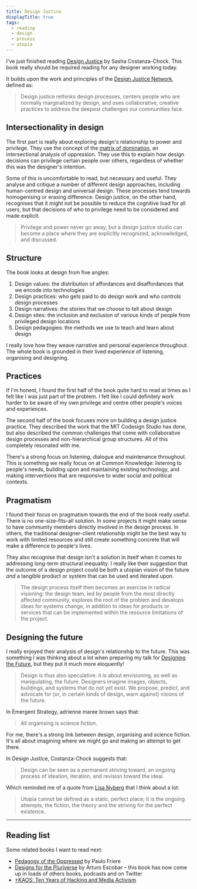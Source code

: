 ```yaml
---
title: Design Justice
displayTitle: true
tags:
  - reading
  - design
  - process
  - utopia
---
```


I've just finished reading [Design Justice](https://mitpress.mit.edu/books/design-justice) by Sasha Costanza-Chock. This book really should be required reading for any designer working today.

It builds upon the work and principles of the [Design Justice Network](https://designjustice.org/), defined as:

> Design justice rethinks design processes, centers people who are normally marginalized by design, and uses collaborative, creative practices to address the deepest challenges our communities face.

<!-- more -->

## Intersectionality in design
The first part is really about exploring design's relationship to power and privilege. They use the concept of the [matrix of domination](https://en.wikipedia.org/wiki/Matrix_of_domination), an intersectional analysis of oppression. They use this to explain how design decisions can privilege certain people over others, regardless of whether this was the designer's intention.

Some of this is uncomfortable to read, but necessary and useful. They analyse and critique a number of different design approaches, including human-centred design and universal design. These processes tend towards homogenising or erasing difference. Design justice, on the other hand, recognises that it might not be possible to reduce the cognitive load for all users, but that decisions of who to privilege need to be considered and made explicit.

> Privilege and power never go away, but a design justice studio can become a place where they are explicitly recognized, acknowledged, and discussed.

## Structure
The book looks at design from five angles:
1. Design values: the distribution of affordances and disaffordances that we encode into technologies 
2. Design practices: who gets paid to do design work and who controls design processes
3. Design narratives: the stories that we choose to tell about design
4. Design sites: the inclusion and exclusion of various kinds of people from privileged design locations
5. Design pedagogies: the methods we use to teach and learn about design

I really love how they weave narrative and personal experience throughout. The whole book is grounded in their lived experience of listening, organising and designing. 

## Practices
If I'm honest, I found the first half of the book quite hard to read at times as I felt like I was just part of the problem. I felt like I could definitely work harder to be aware of my own privilege and centre other people's voices and experiences.

The second half of the book focuses more on building a design justice practice. They described the work that the MIT Codesign Studio has done, but also described the common challenges that come with collaborative design processes and non-hierarchical group structures. All of this completely resonated with me.

There's a strong focus on listening, dialogue and maintenance throughout. This is something we really focus on at Common Knowledge: listening to people's needs, building upon and maintaining existing technology, and making interventions that are responsive to wider social and political contexts.

## Pragmatism
I found their focus on pragmatism towards the end of the book really useful. There is no one-size-fits-all solution. In some projects it might make sense to have community members directly involved in the design process. In others, the traditional designer-client relationship might be the best way to work with limited resources and still create something concrete that will make a difference to people's lives.

They also recognise that design isn't a solution in itself when it comes to addressing long-term structural inequality. I really like their suggestion that the outcome of a design project could be both a utopian vision of the future *and* a tangible product or system that can be used and iterated upon.

> The design process itself then becomes an exercise in radical visioning: the design team, led by people from the most directly affected community, explores the root of the problem and develops ideas for systems change, in addition to ideas for products or services that can be implemented within the resource limitations of the project.

## Designing the future
I really enjoyed their analysis of design's relationship to the future. This was something I was thinking about a lot when preparing my talk for [Designing the Future](https://www.are.na/block/7435321), but they put it much more eloquently!

> Design is thus also speculative: it is about envisioning, as well as manipulating, the future. Designers imagine images, objects, buildings, and systems that do not yet exist. We propose, predict, and advocate for (or, in certain kinds of design, warn against) visions of the future.

In Emergent Strategy, adrienne maree brown says that:
> All organising is science fiction.

For me, there's a strong link between design, organising and science fiction. It's all about imagining where we might go and making an attempt to get there.

In Design Justice, Costanza-Chock suggests that:

> Design can be seen as a permanent striving toward, an ongoing process of ideation, iteration, and revision toward the ideal.

Which reminded me of a quote from [Lisa Nyberg](http://www.lisanyberg.net/pedagogy-and-political-movement-the-promise-of-an-intense-ecstatic-future/) that I think about a lot:
> Utopia cannot be defined as a static, perfect place; it is the ongoing attempts, the fiction, the theory and the striving for the perfect existence.

---

## Reading list
Some related books I want to read next:
- [Pedagogy of the Oppressed](https://en.wikipedia.org/wiki/Pedagogy_of_the_Oppressed) by Paulo Friere
- [Designs for the Pluriverse](https://www.dukeupress.edu/designs-for-the-pluriverse) by Arturo Escobar – this book has now come up in loads of others books, podcasts and on Twitter
- [+KAOS: Ten Years of Hacking and Media Activism](https://networkcultures.org/blog/publication/kaos-ten-years-of-hacking-and-media-activism/)